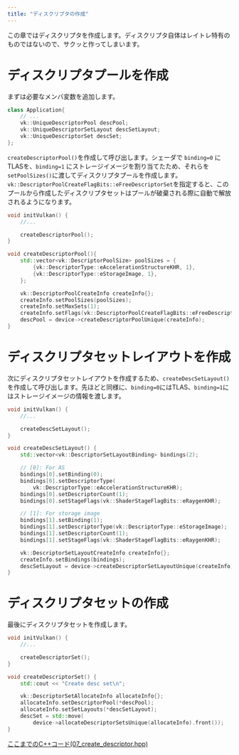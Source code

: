 ```yaml
---
title: "ディスクリプタの作成"
---
```


この章ではディスクリプタを作成します。ディスクリプタ自体はレイトレ特有のものではないので、サクッと作ってしまいます。

# ディスクリプタプールを作成

まずは必要なメンバ変数を追加します。

```cpp
class Application{
    // ...
    vk::UniqueDescriptorPool descPool;
    vk::UniqueDescriptorSetLayout descSetLayout;
    vk::UniqueDescriptorSet descSet;
};
```

`createDescriptorPool()`を作成して呼び出します。シェーダで `binding=0` にTLASを、`binding=1` にストレージイメージを割り当てたため、それらを`setPoolSizes()`に渡してディスクリプタプールを作成します。`vk::DescriptorPoolCreateFlagBits::eFreeDescriptorSet`を指定すると、このプールから作成したディスクリプタセットはプールが破棄される際に自動で解放されるようになります。

```cpp
void initVulkan() {
    //...

    createDescriptorPool();
}

void createDescriptorPool(){
    std::vector<vk::DescriptorPoolSize> poolSizes = {
        {vk::DescriptorType::eAccelerationStructureKHR, 1},
        {vk::DescriptorType::eStorageImage, 1},
    };

    vk::DescriptorPoolCreateInfo createInfo{};
    createInfo.setPoolSizes(poolSizes);
    createInfo.setMaxSets(1);
    createInfo.setFlags(vk::DescriptorPoolCreateFlagBits::eFreeDescriptorSet);
    descPool = device->createDescriptorPoolUnique(createInfo);
}
```

# ディスクリプタセットレイアウトを作成

次にディスクリプタセットレイアウトを作成するため、`createDescSetLayout()`を作成して呼び出します。先ほどと同様に、`binding=0`にはTLAS、`binding=1`にはストレージイメージの情報を渡します。

```cpp
void initVulkan() {
    //...

    createDescSetLayout();
}

void createDescSetLayout() {
    std::vector<vk::DescriptorSetLayoutBinding> bindings(2);

    // [0]: For AS
    bindings[0].setBinding(0);
    bindings[0].setDescriptorType(
        vk::DescriptorType::eAccelerationStructureKHR);
    bindings[0].setDescriptorCount(1);
    bindings[0].setStageFlags(vk::ShaderStageFlagBits::eRaygenKHR);

    // [1]: For storage image
    bindings[1].setBinding(1);
    bindings[1].setDescriptorType(vk::DescriptorType::eStorageImage);
    bindings[1].setDescriptorCount(1);
    bindings[1].setStageFlags(vk::ShaderStageFlagBits::eRaygenKHR);

    vk::DescriptorSetLayoutCreateInfo createInfo{};
    createInfo.setBindings(bindings);
    descSetLayout = device->createDescriptorSetLayoutUnique(createInfo);
}
```

# ディスクリプタセットの作成

最後にディスクリプタセットを作成します。

```cpp
void initVulkan() {
    //...

    createDescriptorSet();
}

void createDescriptorSet() {
    std::cout << "Create desc set\n";

    vk::DescriptorSetAllocateInfo allocateInfo{};
    allocateInfo.setDescriptorPool(*descPool);
    allocateInfo.setSetLayouts(*descSetLayout);
    descSet = std::move(
        device->allocateDescriptorSetsUnique(allocateInfo).front());
}
```

[ここまでのC++コード(07_create_descriptor.hpp)](https://github.com/nishidate-yuki/vulkan_raytracing_from_scratch/blob/master/code/07_create_descriptor.hpp)
